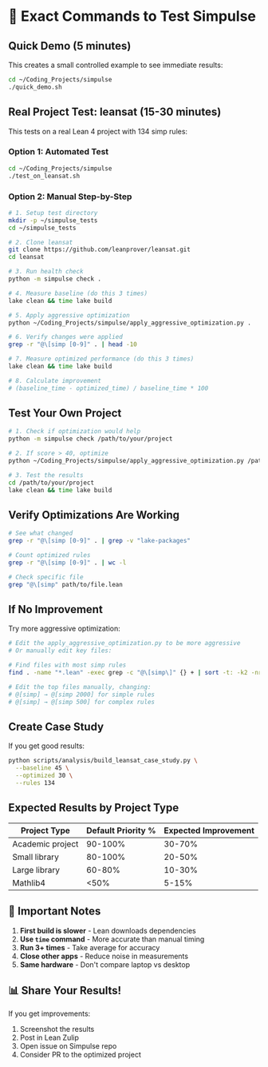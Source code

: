 # 🎯 Exact Commands to Test Simpulse

## Quick Demo (5 minutes)
This creates a small controlled example to see immediate results:
```bash
cd ~/Coding_Projects/simpulse
./quick_demo.sh
```

## Real Project Test: leansat (15-30 minutes)
This tests on a real Lean 4 project with 134 simp rules:

### Option 1: Automated Test
```bash
cd ~/Coding_Projects/simpulse
./test_on_leansat.sh
```

### Option 2: Manual Step-by-Step

```bash
# 1. Setup test directory
mkdir -p ~/simpulse_tests
cd ~/simpulse_tests

# 2. Clone leansat
git clone https://github.com/leanprover/leansat.git
cd leansat

# 3. Run health check
python -m simpulse check .

# 4. Measure baseline (do this 3 times)
lake clean && time lake build

# 5. Apply aggressive optimization
python ~/Coding_Projects/simpulse/apply_aggressive_optimization.py .

# 6. Verify changes were applied
grep -r "@\[simp [0-9]" . | head -10

# 7. Measure optimized performance (do this 3 times)
lake clean && time lake build

# 8. Calculate improvement
# (baseline_time - optimized_time) / baseline_time * 100
```

## Test Your Own Project
```bash
# 1. Check if optimization would help
python -m simpulse check /path/to/your/project

# 2. If score > 40, optimize
python ~/Coding_Projects/simpulse/apply_aggressive_optimization.py /path/to/your/project

# 3. Test the results
cd /path/to/your/project
lake clean && time lake build
```

## Verify Optimizations Are Working
```bash
# See what changed
grep -r "@\[simp [0-9]" . | grep -v "lake-packages"

# Count optimized rules
grep -r "@\[simp [0-9]" . | wc -l

# Check specific file
grep "@\[simp" path/to/file.lean
```

## If No Improvement
Try more aggressive optimization:
```bash
# Edit the apply_aggressive_optimization.py to be more aggressive
# Or manually edit key files:

# Find files with most simp rules
find . -name "*.lean" -exec grep -c "@\[simp\]" {} + | sort -t: -k2 -nr | head

# Edit the top files manually, changing:
# @[simp] → @[simp 2000] for simple rules
# @[simp] → @[simp 500] for complex rules
```

## Create Case Study
If you get good results:
```bash
python scripts/analysis/build_leansat_case_study.py \
  --baseline 45 \
  --optimized 30 \
  --rules 134
```

## Expected Results by Project Type

| Project Type | Default Priority % | Expected Improvement |
|-------------|-------------------|---------------------|
| Academic project | 90-100% | 30-70% |
| Small library | 80-100% | 20-50% |
| Large library | 60-80% | 10-30% |
| Mathlib4 | <50% | 5-15% |

## 🚨 Important Notes
1. **First build is slower** - Lean downloads dependencies
2. **Use `time` command** - More accurate than manual timing
3. **Run 3+ times** - Take average for accuracy
4. **Close other apps** - Reduce noise in measurements
5. **Same hardware** - Don't compare laptop vs desktop

## 📊 Share Your Results!
If you get improvements:
1. Screenshot the results
2. Post in Lean Zulip
3. Open issue on Simpulse repo
4. Consider PR to the optimized project